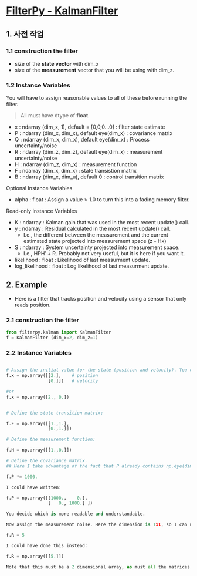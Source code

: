 # [FilterPy - KalmanFilter](https://filterpy.readthedocs.io/en/latest/kalman/KalmanFilter.html)


## 1. 사전 작업 

### 1.1 construction the filter

- size of the **state vector** with dim_x 
- size of the **measurement** vector that you will be using with dim_z. 


### 1.2 Instance Variables

You will have to assign reasonable values to all of these before running the filter. 

> All must have dtype of **float**.

- x : ndarray (dim_x, 1), default = [0,0,0…0] :     filter state estimate
- P : ndarray (dim_x, dim_x), default eye(dim_x) :     covariance matrix
- Q : ndarray (dim_x, dim_x), default eye(dim_x) :     Process uncertainty/noise
- R : ndarray (dim_z, dim_z), default eye(dim_x) :     measurement uncertainty/noise
- H : ndarray (dim_z, dim_x) :     measurement function
- F : ndarray (dim_x, dim_x) :     state transistion matrix
- B : ndarray (dim_x, dim_u), default 0 :     control transition matrix 


Optional Instance Variables

- alpha : float : Assign a value > 1.0 to turn this into a fading memory filter.

Read-only Instance Variables

- K : ndarray :     Kalman gain that was used in the most recent update() call.
- y : ndarray :     Residual calculated in the most recent update() call. 
    - I.e., the different between the measurement and the current estimated state projected into measurement space (z - Hx)
- S : ndarray :     System uncertainty projected into measurement space. 
    - I.e., HPH’ + R. Probably not very useful, but it is here if you want it.
- likelihood : float :     Likelihood of last measurment update.
- log_likelihood : float :     Log likelihood of last measurment update. 

## 2. Example 

- Here is a filter that tracks position and velocity using a sensor that only reads position.

### 2.1 construction the filter

```python 
from filterpy.kalman import KalmanFilter
f = KalmanFilter (dim_x=2, dim_z=1)
```

### 2.2 Instance Variables

```python 

# Assign the initial value for the state (position and velocity). You can do this with a two dimensional array like so:
f.x = np.array([[2.],    # position
                [0.]])   # velocity

#or 
f.x = np.array([2., 0.])


# Define the state transition matrix:

f.F = np.array([[1.,1.],
                [0.,1.]])

# Define the measurement function:

f.H = np.array([[1.,0.]])

# Define the covariance matrix. 
## Here I take advantage of the fact that P already contains np.eye(dim_x), and just multiply by the uncertainty:

f.P *= 1000.

I could have written:

f.P = np.array([[1000.,    0.],
                [   0., 1000.] ])

You decide which is more readable and understandable.

Now assign the measurement noise. Here the dimension is 1x1, so I can use a scalar

f.R = 5

I could have done this instead:

f.R = np.array([[5.]])

Note that this must be a 2 dimensional array, as must all the matrices.



```